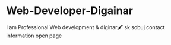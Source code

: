 # Web-Developer-Digainar
I am Professional Web development &amp; diginar🖋 sk sobuj contact information open  page 
